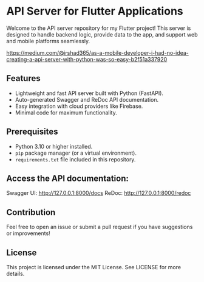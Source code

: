 # API Server for Flutter Applications  

Welcome to the API server repository for my Flutter project! This server is designed to handle backend logic, provide data to the app, and support web and mobile platforms seamlessly.  

https://medium.com/@irshad365/as-a-mobile-developer-i-had-no-idea-creating-a-api-server-with-python-was-so-easy-b2f51a337920

## Features  
- Lightweight and fast API server built with Python (FastAPI).  
- Auto-generated Swagger and ReDoc API documentation.  
- Easy integration with cloud providers like Firebase.  
- Minimal code for maximum functionality.  


## Prerequisites  
- Python 3.10 or higher installed.  
- `pip` package manager (or a virtual environment).  
- `requirements.txt` file included in this repository.  



## Access the API documentation:

Swagger UI: http://127.0.0.1:8000/docs
ReDoc: http://127.0.0.1:8000/redoc

## Contribution
Feel free to open an issue or submit a pull request if you have suggestions or improvements!

## License
This project is licensed under the MIT License. See LICENSE for more details.
